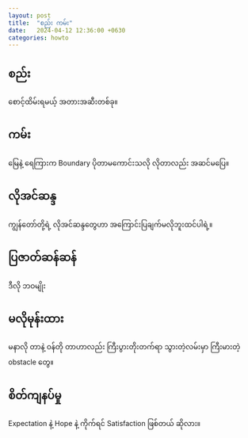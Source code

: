 ```yaml
---
layout: post
title:  "စည်း ကမ်း"
date:   2024-04-12 12:36:00 +0630
categories: howto
---
```


## စည်း

စောင့်ထိမ်းရမယ့် အတားအဆီးတစ်ခု။


## ကမ်း

မြေနဲ့ ရေကြားက Boundary
ပိုတာမကောင်းသလို လိုတာလည်း အဆင်မပြေ။

## လိုအင်ဆန္ဒ

ကျွန်တော်တို့ရဲ့ လိုအင်ဆန္ဒတွေဟာ အကြောင်းပြချက်မလိုဘူးထင်ပါရဲ့။

## ပြဇာတ်ဆန်ဆန်

ဒီလို ဘဝမျိုး

## မလိုမုန်းထား

မနာလို တာနဲ့
ဝန်တို တာဟာလည်း
ကြီးပွားတိုးတက်ရာ သွားတဲ့လမ်းမှာ ကြီးမားတဲ့ obstacle တွေ။

## စိတ်ကျနပ်မှု

Expectation နဲ့ Hope နဲ့ ကိုက်ရင် Satisfaction ဖြစ်တယ် ဆိုလား။
